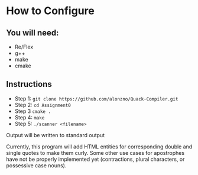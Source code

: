 # How to Configure

## You will need:
* Re/Flex
* g++
* make
* cmake

## Instructions
* Step 1: `git clone https://github.com/alonzno/Quack-Compiler.git`
* Step 2: `cd Assignment0`
* Step 3  `cmake .`
* Step 4: `make`
* Step 5: `./scanner <filename>`

Output will be written to standard output

Currently, this program will add HTML entities for corresponding double and single quotes to make them curly.  Some other use cases for apostrophes have not be properly implemented yet (contractions, plural characters, or possessive case nouns).
